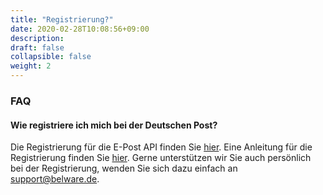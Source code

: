 ```yaml
---
title: "Registrierung?"
date: 2020-02-28T10:08:56+09:00
description: 
draft: false
collapsible: false
weight: 2
---
```

### FAQ

#### Wie registriere ich mich bei der Deutschen Post?

Die Registrierung für die E-Post API finden Sie [hier](https://shop.deutschepost.de/shop/registration/registrationCollectData.jsp). Eine Anleitung für die Registrierung finden Sie [hier](de-de/apps/e-post/first-steps/registration/). Gerne unterstützen wir Sie auch persönlich bei der Registrierung, wenden Sie sich dazu einfach an support@belware.de.